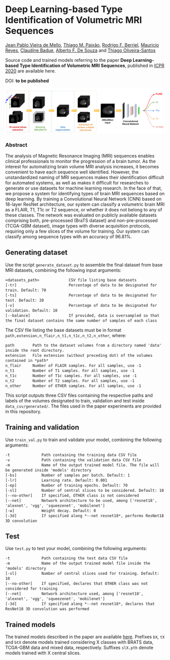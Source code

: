 # Deep Learning-based Type Identification of Volumetric MRI Sequences
[Jean Pablo Vieira de Mello](https://github.com/Jpvmello), [Thiago M. Paixão](https://sites.google.com/view/thiagopx), [Rodrigo F. Berriel](http://rodrigoberriel.com/), [Mauricio Reyes](http://www.mauricioreyes.me/aboutme.html), [Claudine Badue](https://www.inf.ufes.br/~claudine/), [Alberto F. De Souza](https://inf.ufes.br/~alberto) and [Thiago Oliveira-Santos](https://www.inf.ufes.br/~todsantos/home)

Source code and trained models referring to the paper **Deep Learning-based Type Identification of Volumetric MRI Sequences**, published in [ICPR 2020](https://www.micc.unifi.it/icpr2020/) are available here.

DOI: **to be published**

![overview.png](images/overview.png)

### Abstract

The analysis of Magnetic Resonance Imaging (MRI) sequences enables clinical professionals to monitor the progression of a brain tumor. As the interest for automatizing brain volume MRI analysis increases, it becomes convenient to have each sequence well identified. However, the unstandardized naming of MRI sequences makes their identification difficult for automated systems, as well as makes it difficult for researches to generate or use datasets for machine learning research. In the face of that, we propose a system for identifying types of brain MRI sequences based on deep learning. By training a Convolutional Neural Network (CNN) based on 18-layer ResNet architecture, our system can classify a volumetric brain MRI as a FLAIR, T1, T1c or T2 sequence, or whether it does not belong to any of these classes. The network was evaluated on publicly available datasets comprising both, pre-processed (BraTS dataset) and non-pre-processed (TCGA-GBM dataset), image types with diverse acquisition protocols, requiring only a few slices of the volume for training. Our system can classify among sequence types with an accuracy of 96.81%.

## Generating dataset

Use the script `generate_dataset.py` to assemble the final dataset from base MRI datasets, combining the following input arguments:

```
<datasets_path>             CSV file listing base datasets
[-tr]                       Percentage of data to be designated for train. Default: 70
[-ts]                       Percentage of data to be designated for test. Default: 20
[-v]                        Percentage of data to be designated for validation. Default: 10
[--balance]                 If provided, data is oversampled so that the final dataset contains the same number of samples of each class
```

The CSV file listing the base datasets must be in format `path,extension,n_flair,n_t1,n_t1c,n_t2,n_other`, where:

```
path        Path to the dataset volumes from a directory named 'data' inside the root directory.
extension   File extension (without preceding dot) of the volumes contained in *path*
n_flair     Number of FLAIR samples. For all samples, use -1
n_t1        Number of T1 samples. For all samples, use -1
n_t1c       Number of T1c samples. For all samples, use -1
n_t2        Number of T2 samples. For all samples, use -1
n_other     Number of OTHER samples. For all samples, use -1
```

This script outputs three CSV files containing the respective paths and labels of the volumes designated to train, validation and test inside ```data_csv/generated/```. The files used in the paper experiments are provided in this repository.

## Training and validation

Use ```train_val.py``` to train and validate your model, combining the following arguments:

```
-t              Path containing the training data CSV file
-v              Path containing the validation data CSV file
-m              Name of the output trained model file. The file will be generated inside 'models' directory
[-bs]           Number of samples per batch. Default: 1
[-lr]           Learning rate. Default: 0.001
[-ep]           Number of training epochs. Default: 70
[-sl]           Number of central slices to be considered. Default: 10
[--no-other]    If specified, OTHER class is not considered
[--net]         Network architecture to be used, among ['resnet18', 'alexnet', 'vgg', 'squeezenet', 'mobilenet']
[-w]            Weight decay. Default: 0
[-3d]           If specified along *--net resnet18*, performs ResNet18 3D convolution
```

## Test

Use ```test.py``` to test your model, combining the following arguments:

```
-t              Path containing the test data CSV file
-m              Name of the output trained model file inside the 'models' directory
[-sl]           Number of central slices used for training. Default: 10
[--no-other]    If specified, declares that OTHER class was not considered for training
[--net]         Network architecture used, among ['resnet18', 'alexnet', 'vgg', 'squeezenet', 'mobilenet']
[-3d]           If specified along *--net resnet18*, declares that ResNet18 3D convolution was performed
```

## Trained models

The trained models described in the paper are available [here](https://drive.google.com/drive/folders/1h6fgWXEUxQaFFM72XvaUMLw0ExR-6dFU?usp=sharing). Prefixes ```bX```, ```tX``` and ```btX``` denote models trained considering X classes with BRATS data, TCGA-GBM data and mixed data, respectively. Suffixes ```slX.pth``` denote models trained with X central slices.
